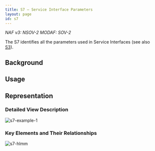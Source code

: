 ```yaml
---
title: S7 – Service Interface Parameters
layout: page
id: s7
---
```


*NAF v3: NSOV-2 MODAF: SOV-2*

The S7 identifies all the parameters used in Service Interfaces (see
also [S3](s3.html)).

## Background

## Usage

## Representation

### Detailed View Description

![s7-example-1](http://nafdocs.org/wp-content/uploads/2013/06/s7-example-1.png)

### Key Elements and Their Relationships

![s7-hlmm](http://nafdocs.org/wp-content/uploads/2013/06/s7-hlmm.png)


